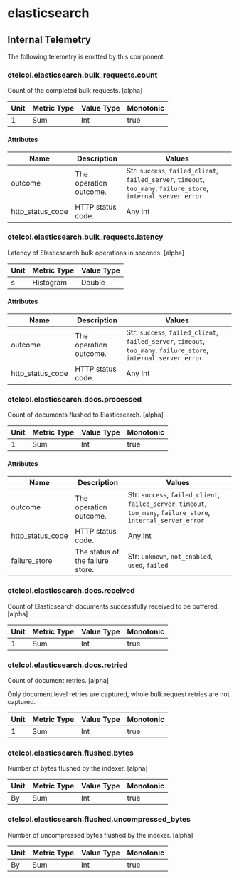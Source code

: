 [comment]: <> (Code generated by mdatagen. DO NOT EDIT.)

# elasticsearch

## Internal Telemetry

The following telemetry is emitted by this component.

### otelcol.elasticsearch.bulk_requests.count

Count of the completed bulk requests. [alpha]

| Unit | Metric Type | Value Type | Monotonic |
| ---- | ----------- | ---------- | --------- |
| 1 | Sum | Int | true |

#### Attributes

| Name | Description | Values |
| ---- | ----------- | ------ |
| outcome | The operation outcome. | Str: ``success``, ``failed_client``, ``failed_server``, ``timeout``, ``too_many``, ``failure_store``, ``internal_server_error`` |
| http_status_code | HTTP status code. | Any Int |

### otelcol.elasticsearch.bulk_requests.latency

Latency of Elasticsearch bulk operations in seconds. [alpha]

| Unit | Metric Type | Value Type |
| ---- | ----------- | ---------- |
| s | Histogram | Double |

#### Attributes

| Name | Description | Values |
| ---- | ----------- | ------ |
| outcome | The operation outcome. | Str: ``success``, ``failed_client``, ``failed_server``, ``timeout``, ``too_many``, ``failure_store``, ``internal_server_error`` |
| http_status_code | HTTP status code. | Any Int |

### otelcol.elasticsearch.docs.processed

Count of documents flushed to Elasticsearch. [alpha]

| Unit | Metric Type | Value Type | Monotonic |
| ---- | ----------- | ---------- | --------- |
| 1 | Sum | Int | true |

#### Attributes

| Name | Description | Values |
| ---- | ----------- | ------ |
| outcome | The operation outcome. | Str: ``success``, ``failed_client``, ``failed_server``, ``timeout``, ``too_many``, ``failure_store``, ``internal_server_error`` |
| http_status_code | HTTP status code. | Any Int |
| failure_store | The status of the failure store. | Str: ``unknown``, ``not_enabled``, ``used``, ``failed`` |

### otelcol.elasticsearch.docs.received

Count of Elasticsearch documents successfully received to be buffered. [alpha]

| Unit | Metric Type | Value Type | Monotonic |
| ---- | ----------- | ---------- | --------- |
| 1 | Sum | Int | true |

### otelcol.elasticsearch.docs.retried

Count of document retries. [alpha]

Only document level retries are captured, whole bulk request retries are not captured.

| Unit | Metric Type | Value Type | Monotonic |
| ---- | ----------- | ---------- | --------- |
| 1 | Sum | Int | true |

### otelcol.elasticsearch.flushed.bytes

Number of bytes flushed by the indexer. [alpha]

| Unit | Metric Type | Value Type | Monotonic |
| ---- | ----------- | ---------- | --------- |
| By | Sum | Int | true |

### otelcol.elasticsearch.flushed.uncompressed_bytes

Number of uncompressed bytes flushed by the indexer. [alpha]

| Unit | Metric Type | Value Type | Monotonic |
| ---- | ----------- | ---------- | --------- |
| By | Sum | Int | true |
